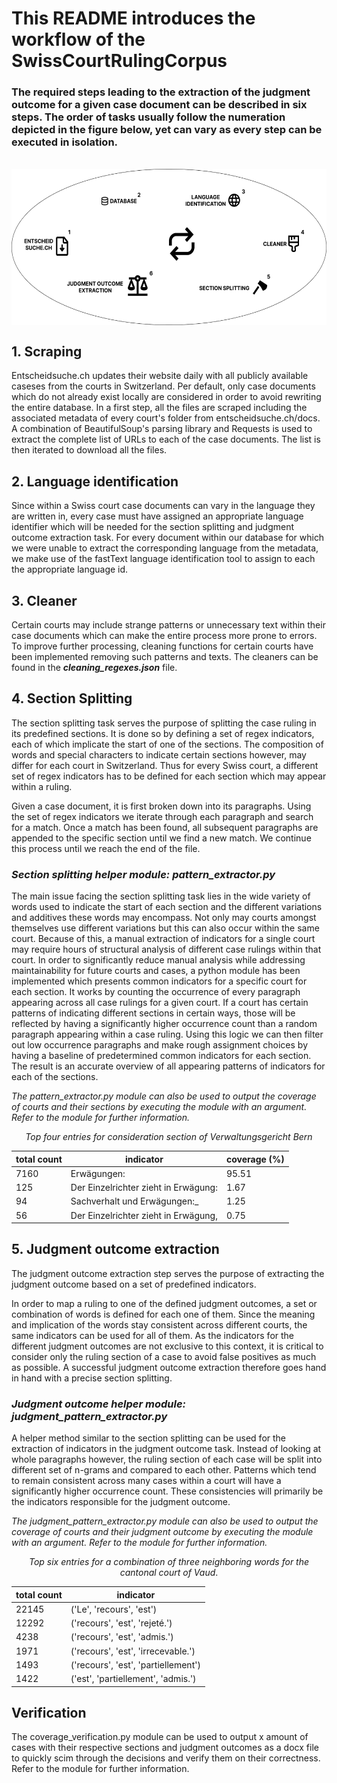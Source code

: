 # This README introduces the workflow of the SwissCourtRulingCorpus

### The required steps leading to the extraction of the judgment outcome for a given case document can be described in six steps. The order of tasks usually follow the numeration depicted in the figure below, yet can vary as every step can be executed in isolation.

</br>

<div style=" display: flex; justify-content: center">
    <img src="./workflow.png" alt="workflow" style="height: 250px;"/>
</div>

## 1. Scraping

Entscheidsuche.ch updates their website daily with all publicly available caseses from the courts in Switzerland. Per default, only case documents which do not already exist locally are considered in order to avoid rewriting the entire database.
In a first step, all the files are scraped including the associated metadata of every court's folder from entscheidsuche.ch/docs. A combination of BeautifulSoup's parsing library and Requests is used to extract the complete list of URLs to each of the case documents. The list is then iterated to download all the files.

## 2. Language identification

Since within a Swiss court case documents can vary in the language they are written in, every case must have assigned an appropriate language identifier which will be needed for the section splitting and judgment outcome extraction task. For every document within our database for which we were unable to extract the corresponding language from the metadata, we make use of the fastText language identification tool to assign to each the appropriate language id.

## 3. Cleaner

Certain courts may include strange patterns or unnecessary text within their case documents which can make the entire process more prone to errors. To improve further processing, cleaning functions for certain courts have been implemented removing such patterns and texts. The cleaners can be found in the **_cleaning_regexes.json_** file.

## 4. Section Splitting

The section splitting task serves the purpose of splitting the case ruling in its predefined sections. It is done so by defining a set of regex indicators, each of which implicate the start of one of the sections.
The composition of words and special characters to indicate certain sections however, may differ for each court in Switzerland. Thus for every Swiss court, a different set of regex indicators has to be defined for each section which may appear within a ruling.

Given a case document, it is first broken down into its paragraphs. Using the set of regex indicators we iterate through each paragraph and search for a match. Once a match has been found, all subsequent paragraphs are appended to the specific section until we find a new match. We continue this process until we reach the end of the file.

### _Section splitting helper module: pattern\_extractor.py_

The main issue facing the section splitting task lies in the wide variety of words used to indicate the start of each section and the different variations and additives these words may encompass. Not only may courts amongst themselves use different variations but this can also occur within the same court. Because of this, a manual extraction of indicators for a single court may require hours of structural analysis of different case rulings within that court.
In order to significantly reduce manual analysis while addressing maintainability for future courts and cases, a python module has been implemented which presents common indicators for a specific court for each section.
It works by counting the occurrence of every paragraph appearing across all case rulings for a given court. If a court has certain patterns of indicating different sections in certain ways, those will be reflected by having a significantly higher occurrence count than a random paragraph appearing within a case ruling. Using this logic we can then filter out low occurrence paragraphs and make rough assignment choices by having a baseline of predetermined common indicators for each section. The result is an accurate overview of all appearing patterns of indicators for each of the sections.

_The pattern\_extractor.py module can also be used to output the coverage of courts and their sections by executing the module with an argument. Refer to the module for further information._  

<center>

_Top four entries for consideration section of Verwaltungsgericht Bern_

| total count | indicator                            | coverage (\%) |
|-------------|--------------------------------------|---------------|
| 7160        | Erwägungen:                          | 95.51         |
| 125         | Der Einzelrichter zieht in Erwägung: | 1.67          |
| 94          | Sachverhalt und Erwägungen:\_        | 1.25          |
| 56          | Der Einzelrichter zieht in Erwägung, | 0.75          |

</center>

## 5. Judgment outcome extraction

The judgment outcome extraction step serves the purpose of extracting the judgment outcome based on a set of predefined indicators.

In order to map a ruling to one of the defined judgment outcomes, a set or combination of words is defined for each one of them. Since the meaning and implication of the words stay consistent across different courts, the same indicators can be used for all of them. As the indicators for the different judgment outcomes are not exclusive to this context, it is critical to consider only the ruling section of a case to avoid false positives as much as possible. A successful judgment outcome extraction therefore goes hand in hand with a precise section splitting. 

### _Judgment outcome helper module: judgment\_pattern\_extractor.py_

A helper method similar to the section splitting can be used for the extraction of indicators in the judgment outcome task. Instead of looking at whole paragraphs however, the ruling section of each case will be split into different set of n-grams and compared to each other.
Patterns which tend to remain consistent across many cases within a court will have a significantly higher occurrence count. These consistencies will primarily be the indicators responsible for the judgment outcome. 

_The judgment\_pattern\_extractor.py module can also be used to output the coverage of courts and their judgment outcome by executing the module with an argument. Refer to the module for further information._  

<center>

_Top six entries for a combination of three neighboring words for the cantonal court of Vaud_.

| total count | indicator                           |
|-------------|-------------------------------------|
| 22145       | ('Le', 'recours', 'est')            |
| 12292       | ('recours', 'est', 'rejeté.')       |
| 4238        | ('recours', 'est', 'admis.')        |
| 1971        | ('recours', 'est', 'irrecevable.')  |
| 1493        | ('recours', 'est', 'partiellement') |
| 1422        | ('est', 'partiellement', 'admis.')  |

</center>

## Verification

The coverage\_verification.py module can be used to output x amount of cases with their respective sections and judgment outcomes as a docx file to quickly scim through the decisions and verify them on their correctness. Refer to the module for further information.